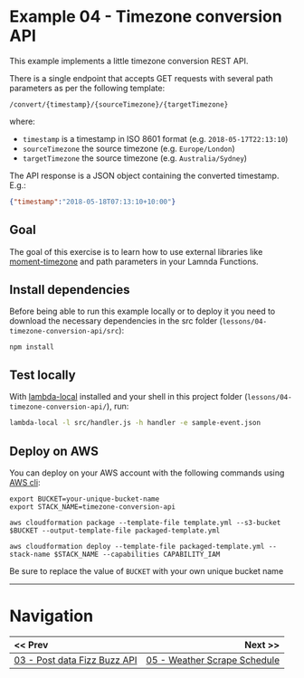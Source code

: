 # Example 04 - Timezone conversion API

This example implements a little timezone conversion REST API.

There is a single endpoint that accepts GET requests with several path parameters as per the following template:

```
/convert/{timestamp}/{sourceTimezone}/{targetTimezone}
```

where:

 - `timestamp` is a timestamp in ISO 8601 format (e.g. `2018-05-17T22:13:10`)
 - `sourceTimezone` the source timezone (e.g. `Europe/London`)
 - `targetTimezone` the source timezone (e.g. `Australia/Sydney`)

The API response is a JSON object containing the converted timestamp. E.g.:

```json
{"timestamp":"2018-05-18T07:13:10+10:00"}
```

## Goal

The goal of this exercise is to learn how to use external libraries like [moment-timezone](https://www.npmjs.com/package/moment-timezone) and path parameters in your Lamnda Functions.


## Install dependencies

Before being able to run this example locally or to deploy it you need to download
the necessary dependencies in the src folder (`lessons/04-timezone-conversion-api/src`):

```
npm install
```


## Test locally

With [lambda-local](https://www.npmjs.com/package/lambda-local) installed and your shell in this project folder (`lessons/04-timezone-conversion-api/`), run:

```bash
lambda-local -l src/handler.js -h handler -e sample-event.json
```


## Deploy on AWS

You can deploy on your AWS account with the following commands using [AWS cli](https://aws.amazon.com/cli/):

```
export BUCKET=your-unique-bucket-name
export STACK_NAME=timezone-conversion-api

aws cloudformation package --template-file template.yml --s3-bucket $BUCKET --output-template-file packaged-template.yml

aws cloudformation deploy --template-file packaged-template.yml --stack-name $STACK_NAME --capabilities CAPABILITY_IAM
```

Be sure to replace the value of `BUCKET` with your own unique bucket name

---

# Navigation

| << Prev | Next >> |
| :---         |          ---: |
| [03 - Post data Fizz Buzz API](../03-post-data-fizz-buzz-api)   | [05 - Weather Scrape Schedule](../05-weather-scrape-schedule) |
